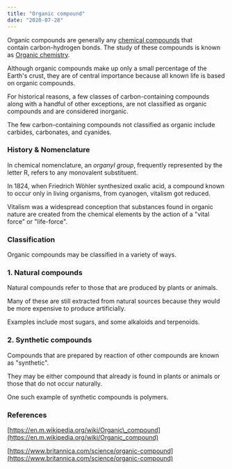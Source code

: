 ```yaml
---
title: "Organic compound"
date: "2020-07-28"
---
```


Organic compounds are generally any [chemical compounds](https://chemistdictionary.com/compound/) that contain carbon-hydrogen bonds. The study of these compounds is known as [Organic chemistry](https://chemistdictionary.com/compound/).

Although organic compounds make up only a small percentage of the Earth's crust, they are of central importance because all known life is based on organic compounds. 

For historical reasons, a few classes of carbon-containing compounds along with a handful of other exceptions, are not classified as organic compounds and are considered inorganic. 

The few carbon-containing compounds not classified as organic include carbides, carbonates, and cyanides.

### History & Nomenclature

In chemical nomenclature, an _organyl group_, frequently represented by the letter R, refers to any monovalent substituent.

In 1824, when Friedrich Wöhler synthesized oxalic acid, a compound known to occur only in living organisms, from cyanogen, vitalism got reduced.

Vitalism was a widespread conception that substances found in organic nature are created from the chemical elements by the action of a "vital force" or "life-force".

### Classification

Organic compounds may be classified in a variety of ways.

### 1\. Natural compounds

Natural compounds refer to those that are produced by plants or animals.

Many of these are still extracted from natural sources because they would be more expensive to produce artificially.

Examples include most sugars, and some alkaloids and terpenoids.

### 2\. Synthetic compounds

Compounds that are prepared by reaction of other compounds are known as "synthetic".

They may be either compound that already is found in plants or animals or those that do not occur naturally.

One such example of synthetic compounds is polymers.

### References

[https://en.m.wikipedia.org/wiki/Organic\_compound](https://en.m.wikipedia.org/wiki/Organic_compound)

[https://www.britannica.com/science/organic-compound](https://www.britannica.com/science/organic-compound)
